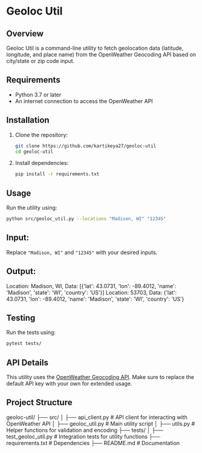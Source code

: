 # Geoloc Util

## Overview

Geoloc Util is a command-line utility to fetch geolocation data (latitude, longitude, and place name) 
from the OpenWeather Geocoding API based on city/state or zip code input.

## Requirements

- Python 3.7 or later
- An internet connection to access the OpenWeather API

## Installation

1. Clone the repository:
   ```bash
   git clone https://github.com/kartikeya27/geoloc-util
   cd geoloc-util
   ```

2. Install dependencies:
   ```bash
   pip install -r requirements.txt
   ```

## Usage

Run the utility using:
```bash
python src/geoloc_util.py --locations "Madison, WI" "12345"
```

## Input:

Replace `"Madison, WI"` and `"12345"` with your desired inputs.

## Output:

Location: Madison, WI, Data: [{'lat': 43.0731, 'lon': -89.4012, 'name': 'Madison', 'state': 'WI', 'country': 'US'}]
Location: 53703, Data: {'lat': 43.0731, 'lon': -89.4012, 'name': 'Madison', 'state': 'WI', 'country': 'US'}


## Testing

Run the tests using:
```bash
pytest tests/
```

## API Details

This utility uses the [OpenWeather Geocoding API](https://openweathermap.org/api/geocoding-api).
Make sure to replace the default API key with your own for extended usage.

## Project Structure

geoloc-util/
├── src/
│   ├── api_client.py       # API client for interacting with OpenWeather API
│   ├── geoloc_util.py      # Main utility script
│   ├── utils.py            # Helper functions for validation and encoding
├── tests/
│   ├── test_geoloc_util.py # Integration tests for utility functions
├── requirements.txt        # Dependencies
├── README.md               # Documentation
